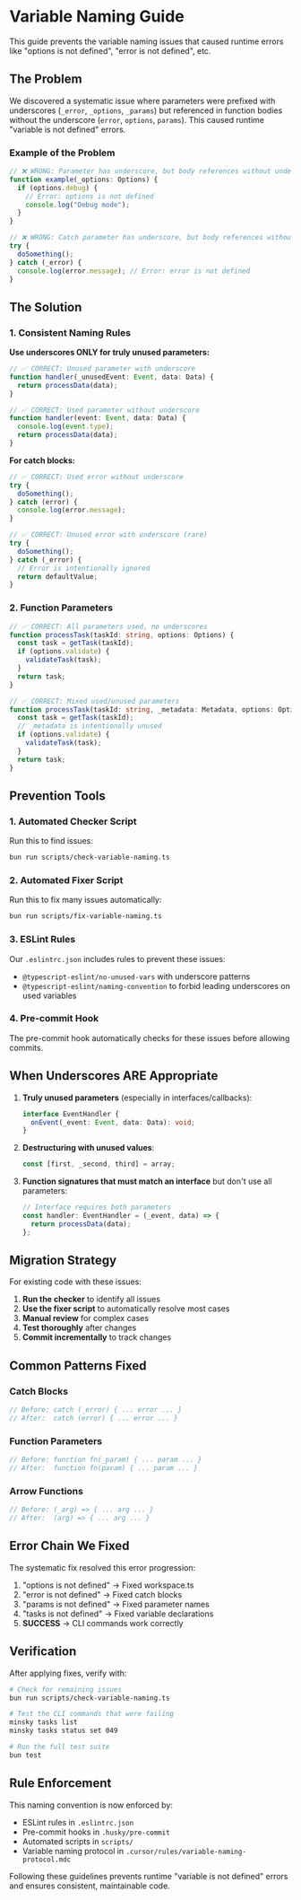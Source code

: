 # Variable Naming Guide

This guide prevents the variable naming issues that caused runtime errors like "options is not defined", "error is not defined", etc.

## The Problem

We discovered a systematic issue where parameters were prefixed with underscores (`_error`, `_options`, `_params`) but referenced in function bodies without the underscore (`error`, `options`, `params`). This caused runtime "variable is not defined" errors.

### Example of the Problem

```typescript
// ❌ WRONG: Parameter has underscore, but body references without underscore
function example(_options: Options) {
  if (options.debug) {
    // Error: options is not defined
    console.log("Debug mode");
  }
}

// ❌ WRONG: Catch parameter has underscore, but body references without underscore
try {
  doSomething();
} catch (_error) {
  console.log(error.message); // Error: error is not defined
}
```

## The Solution

### 1. Consistent Naming Rules

**Use underscores ONLY for truly unused parameters:**

```typescript
// ✅ CORRECT: Unused parameter with underscore
function handler(_unusedEvent: Event, data: Data) {
  return processData(data);
}

// ✅ CORRECT: Used parameter without underscore
function handler(event: Event, data: Data) {
  console.log(event.type);
  return processData(data);
}
```

**For catch blocks:**

```typescript
// ✅ CORRECT: Used error without underscore
try {
  doSomething();
} catch (error) {
  console.log(error.message);
}

// ✅ CORRECT: Unused error with underscore (rare)
try {
  doSomething();
} catch (_error) {
  // Error is intentionally ignored
  return defaultValue;
}
```

### 2. Function Parameters

```typescript
// ✅ CORRECT: All parameters used, no underscores
function processTask(taskId: string, options: Options) {
  const task = getTask(taskId);
  if (options.validate) {
    validateTask(task);
  }
  return task;
}

// ✅ CORRECT: Mixed used/unused parameters
function processTask(taskId: string, _metadata: Metadata, options: Options) {
  const task = getTask(taskId);
  // _metadata is intentionally unused
  if (options.validate) {
    validateTask(task);
  }
  return task;
}
```

## Prevention Tools

### 1. Automated Checker Script

Run this to find issues:

```bash
bun run scripts/check-variable-naming.ts
```

### 2. Automated Fixer Script

Run this to fix many issues automatically:

```bash
bun run scripts/fix-variable-naming.ts
```

### 3. ESLint Rules

Our `.eslintrc.json` includes rules to prevent these issues:

- `@typescript-eslint/no-unused-vars` with underscore patterns
- `@typescript-eslint/naming-convention` to forbid leading underscores on used variables

### 4. Pre-commit Hook

The pre-commit hook automatically checks for these issues before allowing commits.

## When Underscores ARE Appropriate

1. **Truly unused parameters** (especially in interfaces/callbacks):

   ```typescript
   interface EventHandler {
     onEvent(_event: Event, data: Data): void;
   }
   ```

2. **Destructuring with unused values**:

   ```typescript
   const [first, _second, third] = array;
   ```

3. **Function signatures that must match an interface** but don't use all parameters:
   ```typescript
   // Interface requires both parameters
   const handler: EventHandler = (_event, data) => {
     return processData(data);
   };
   ```

## Migration Strategy

For existing code with these issues:

1. **Run the checker** to identify all issues
2. **Use the fixer script** to automatically resolve most cases
3. **Manual review** for complex cases
4. **Test thoroughly** after changes
5. **Commit incrementally** to track changes

## Common Patterns Fixed

### Catch Blocks

```typescript
// Before: catch (_error) { ... error ... }
// After:  catch (error) { ... error ... }
```

### Function Parameters

```typescript
// Before: function fn(_param) { ... param ... }
// After:  function fn(param) { ... param ... }
```

### Arrow Functions

```typescript
// Before: (_arg) => { ... arg ... }
// After:  (arg) => { ... arg ... }
```

## Error Chain We Fixed

The systematic fix resolved this error progression:

1. "options is not defined" → Fixed workspace.ts
2. "error is not defined" → Fixed catch blocks
3. "params is not defined" → Fixed parameter names
4. "tasks is not defined" → Fixed variable declarations
5. **SUCCESS** → CLI commands work correctly

## Verification

After applying fixes, verify with:

```bash
# Check for remaining issues
bun run scripts/check-variable-naming.ts

# Test the CLI commands that were failing
minsky tasks list
minsky tasks status set 049

# Run the full test suite
bun test
```

## Rule Enforcement

This naming convention is now enforced by:

- ESLint rules in `.eslintrc.json`
- Pre-commit hooks in `.husky/pre-commit`
- Automated scripts in `scripts/`
- Variable naming protocol in `.cursor/rules/variable-naming-protocol.mdc`

Following these guidelines prevents runtime "variable is not defined" errors and ensures consistent, maintainable code.
